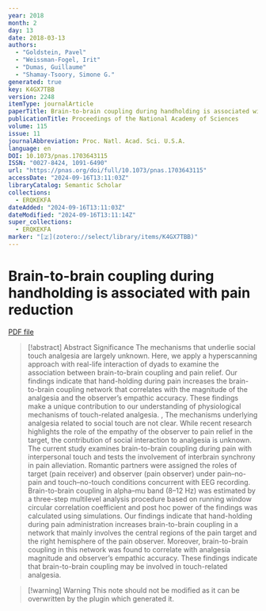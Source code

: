 ```yaml
---
year: 2018
month: 2
day: 13
date: 2018-03-13
authors:
  - "Goldstein, Pavel"
  - "Weissman-Fogel, Irit"
  - "Dumas, Guillaume"
  - "Shamay-Tsoory, Simone G."
generated: true
key: K4GX7TBB
version: 2248
itemType: journalArticle
paperTitle: Brain-to-brain coupling during handholding is associated with pain reduction
publicationTitle: Proceedings of the National Academy of Sciences
volume: 115
issue: 11
journalAbbreviation: Proc. Natl. Acad. Sci. U.S.A.
language: en
DOI: 10.1073/pnas.1703643115
ISSN: "0027-8424, 1091-6490"
url: "https://pnas.org/doi/full/10.1073/pnas.1703643115"
accessDate: "2024-09-16T13:11:03Z"
libraryCatalog: Semantic Scholar
collections:
  - ERQKEKFA
dateAdded: "2024-09-16T13:11:03Z"
dateModified: "2024-09-16T13:11:14Z"
super_collections:
  - ERQKEKFA
marker: "[🇿](zotero://select/library/items/K4GX7TBB)"
---
```


# Brain-to-brain coupling during handholding is associated with pain reduction

[PDF file](/Papers/PDFs/Goldstein%20et%20al.%202018undefined%20-%20Brain-to-brain%20coupling%20during%20handholding%20is%20associated%20with%20pain%20reduction.pdf)

> [!abstract] Abstract
> Significance
>             The mechanisms that underlie social touch analgesia are largely unknown. Here, we apply a hyperscanning approach with real-life interaction of dyads to examine the association between brain-to-brain coupling and pain relief. Our findings indicate that hand-holding during pain increases the brain-to-brain coupling network that correlates with the magnitude of the analgesia and the observer’s empathic accuracy. These findings make a unique contribution to our understanding of physiological mechanisms of touch-related analgesia.
>           , 
>             The mechanisms underlying analgesia related to social touch are not clear. While recent research highlights the role of the empathy of the observer to pain relief in the target, the contribution of social interaction to analgesia is unknown. The current study examines brain-to-brain coupling during pain with interpersonal touch and tests the involvement of interbrain synchrony in pain alleviation. Romantic partners were assigned the roles of target (pain receiver) and observer (pain observer) under pain–no-pain and touch–no-touch conditions concurrent with EEG recording. Brain-to-brain coupling in alpha–mu band (8–12 Hz) was estimated by a three-step multilevel analysis procedure based on running window circular correlation coefficient and post hoc power of the findings was calculated using simulations. Our findings indicate that hand-holding during pain administration increases brain-to-brain coupling in a network that mainly involves the central regions of the pain target and the right hemisphere of the pain observer. Moreover, brain-to-brain coupling in this network was found to correlate with analgesia magnitude and observer’s empathic accuracy. These findings indicate that brain-to-brain coupling may be involved in touch-related analgesia.

>[!warning] Warning
> This note should not be modified as it can be overwritten by the plugin which generated it.

